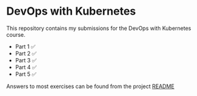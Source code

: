 # DevOps with Kubernetes

This repository contains my submissions for the DevOps with Kubernetes course.

- Part 1 ✅
- Part 2 ✅
- Part 3 ✅
- Part 4 ✅
- Part 5 ✅

Answers to most exercises can be found from the project [README](./project/README.md)
